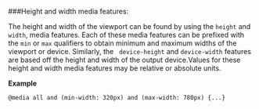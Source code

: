 ###Height and width media features:
 <p>The height and width of the viewport can be found by using the <code>height</code> and <code>width</code>, 
 media features. 
 Each of these media features can be prefixed with the <code>min</code> or <code>max</code> qualifiers to obtain 
 minimum and maximum widths of the viewport or device. 
 Similarly, the <code> device-height</code> and <code>device-width</code> features are based off the height and 
 width of the output device.Values for these height and width media features may be relative or absolute units.</p>
 <p><b>Example</b></p>
<pre><code>@media all and (min-width: 320px) and (max-width: 780px) {...}</code></pre>
